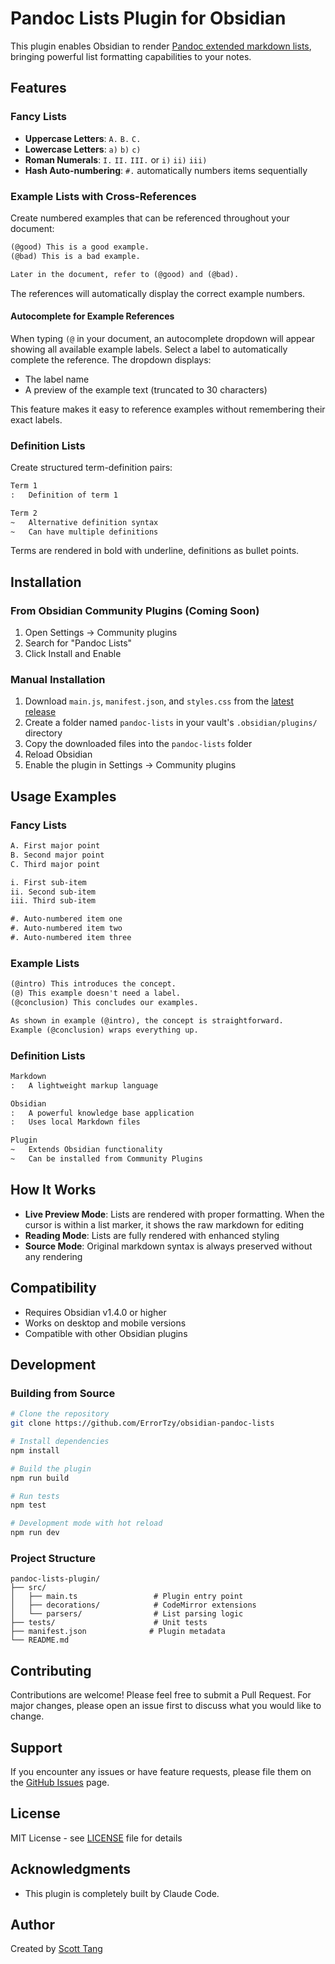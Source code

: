 # Pandoc Lists Plugin for Obsidian

This plugin enables Obsidian to render [Pandoc extended markdown lists](https://pandoc.org/MANUAL.html#lists), bringing powerful list formatting capabilities to your notes.

## Features

### Fancy Lists
- **Uppercase Letters**: `A.` `B.` `C.`
- **Lowercase Letters**: `a)` `b)` `c)`  
- **Roman Numerals**: `I.` `II.` `III.` or `i)` `ii)` `iii)`
- **Hash Auto-numbering**: `#.` automatically numbers items sequentially

### Example Lists with Cross-References
Create numbered examples that can be referenced throughout your document:
```markdown
(@good) This is a good example.
(@bad) This is a bad example.

Later in the document, refer to (@good) and (@bad).
```
The references will automatically display the correct example numbers.

#### Autocomplete for Example References
When typing `(@` in your document, an autocomplete dropdown will appear showing all available example labels. Select a label to automatically complete the reference. The dropdown displays:
- The label name
- A preview of the example text (truncated to 30 characters)

This feature makes it easy to reference examples without remembering their exact labels.

### Definition Lists
Create structured term-definition pairs:
```markdown
Term 1
:   Definition of term 1

Term 2
~   Alternative definition syntax
~   Can have multiple definitions
```
Terms are rendered in bold with underline, definitions as bullet points.

## Installation

### From Obsidian Community Plugins (Coming Soon)
1. Open Settings → Community plugins
2. Search for "Pandoc Lists"
3. Click Install and Enable

### Manual Installation
1. Download `main.js`, `manifest.json`, and `styles.css` from the [latest release](https://github.com/ErrorTzy/obsidian-pandoc-lists/releases)
2. Create a folder named `pandoc-lists` in your vault's `.obsidian/plugins/` directory
3. Copy the downloaded files into the `pandoc-lists` folder
4. Reload Obsidian
5. Enable the plugin in Settings → Community plugins

## Usage Examples

### Fancy Lists
```markdown
A. First major point
B. Second major point
C. Third major point

i. First sub-item
ii. Second sub-item
iii. Third sub-item

#. Auto-numbered item one
#. Auto-numbered item two
#. Auto-numbered item three
```

### Example Lists
```markdown
(@intro) This introduces the concept.
(@) This example doesn't need a label.
(@conclusion) This concludes our examples.

As shown in example (@intro), the concept is straightforward.
Example (@conclusion) wraps everything up.
```

### Definition Lists
```markdown
Markdown
:   A lightweight markup language

Obsidian
:   A powerful knowledge base application
:   Uses local Markdown files

Plugin
~   Extends Obsidian functionality
~   Can be installed from Community Plugins
```

## How It Works

- **Live Preview Mode**: Lists are rendered with proper formatting. When the cursor is within a list marker, it shows the raw markdown for editing
- **Reading Mode**: Lists are fully rendered with enhanced styling
- **Source Mode**: Original markdown syntax is always preserved without any rendering

## Compatibility

- Requires Obsidian v1.4.0 or higher
- Works on desktop and mobile versions
- Compatible with other Obsidian plugins

## Development

### Building from Source

```bash
# Clone the repository
git clone https://github.com/ErrorTzy/obsidian-pandoc-lists

# Install dependencies
npm install

# Build the plugin
npm run build

# Run tests
npm test

# Development mode with hot reload
npm run dev
```

### Project Structure
```
pandoc-lists-plugin/
├── src/
│   ├── main.ts                 # Plugin entry point
│   ├── decorations/            # CodeMirror extensions
│   └── parsers/                # List parsing logic
├── tests/                      # Unit tests
├── manifest.json              # Plugin metadata
└── README.md
```

## Contributing

Contributions are welcome! Please feel free to submit a Pull Request. For major changes, please open an issue first to discuss what you would like to change.

## Support

If you encounter any issues or have feature requests, please file them on the [GitHub Issues](https://github.com/ErrorTzy/obsidian-pandoc-lists/issues) page.

## License

MIT License - see [LICENSE](LICENSE) file for details

## Acknowledgments

- This plugin is completely built by Claude Code.

## Author

Created by [Scott Tang](https://github.com/ErrorTzy)